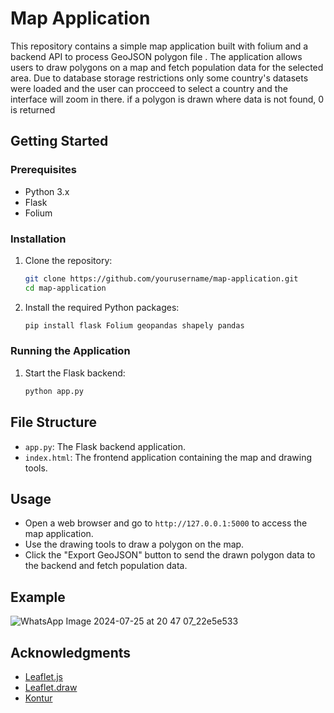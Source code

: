 # Map Application

This repository contains a simple map application built with folium and a backend API to process GeoJSON polygon file . The application allows users to draw polygons on a map and fetch population data for the selected area.
Due to database storage restrictions only some country's datasets were loaded and the user can procceed to select a country and the interface will zoom in there. if a polygon is drawn where data is not found, 0 is returned



## Getting Started

### Prerequisites

- Python 3.x
- Flask
- Folium

### Installation

1. Clone the repository:
    ```bash
    git clone https://github.com/yourusername/map-application.git
    cd map-application
    ```

2. Install the required Python packages:
    ```bash
    pip install flask Folium geopandas shapely pandas
    ```

### Running the Application

1. Start the Flask backend:
    ```bash
    python app.py
    ```

## File Structure

- `app.py`: The Flask backend application.
- `index.html`: The frontend application containing the map and drawing tools.

## Usage

- Open a web browser and go to `http://127.0.0.1:5000` to access the map application.
- Use the drawing tools to draw a polygon on the map.
- Click the "Export GeoJSON" button to send the drawn polygon data to the backend and fetch population data.

## Example
![WhatsApp Image 2024-07-25 at 20 47 07_22e5e533](https://github.com/user-attachments/assets/38d11ae3-f346-4183-8753-e6d69e1111aa)


## Acknowledgments

- [Leaflet.js](https://leafletjs.com/)
- [Leaflet.draw](https://leaflet.github.io/Leaflet.draw/)
- [Kontur](https://www.kontur.io/portfolio/population-dataset/)
